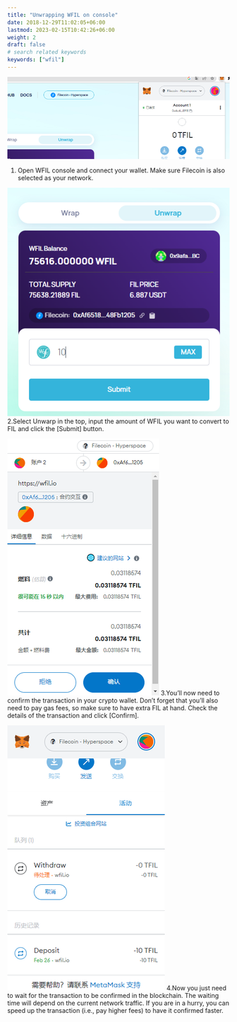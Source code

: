 ```yaml
---
title: "Unwrapping WFIL on console"
date: 2018-12-29T11:02:05+06:00
lastmod: 2023-02-15T10:42:26+06:00
weight: 2
draft: false
# search related keywords
keywords: ["wfil"]
---
```


![image example](g1.png "image")
1. Open WFIL console and connect your wallet. Make sure Filecoin is also selected as your network.

![image example](g5.png "image")
2.Select Unwarp in the top, input the amount of WFIL you want to convert to FIL and click the [Submit] button.

![image example](g6.png "image")
3.You’ll now need to confirm the transaction in your crypto wallet. Don’t forget that you’ll also need to pay gas fees, so make sure to have extra FIL at hand. Check the details of the transaction and click [Confirm].

![image example](g7.png "image")
4.Now you just need to wait for the transaction to be confirmed in the blockchain. The waiting time will depend on the current network traffic. If you are in a hurry, you can speed up the transaction (i.e., pay higher fees) to have it confirmed faster.

